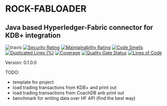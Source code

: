 # ROCK-FABLOADER
## Java based Hyperledger-Fabric connector for KDB+ integration

![travis](https://app.travis-ci.com/janrockdev/rock-fabloader.svg?branch=master)
[![Security Rating](https://sonarcloud.io/api/project_badges/measure?project=janrockdev_rock-fabloader&metric=security_rating)](https://sonarcloud.io/summary/new_code?id=janrockdev_rock-fabloader)
[![Maintainability Rating](https://sonarcloud.io/api/project_badges/measure?project=janrockdev_rock-fabloader&metric=sqale_rating)](https://sonarcloud.io/summary/new_code?id=janrockdev_rock-fabloader)
[![Code Smells](https://sonarcloud.io/api/project_badges/measure?project=janrockdev_rock-fabloader&metric=code_smells)](https://sonarcloud.io/summary/new_code?id=janrockdev_rock-fabloader)
[![Duplicated Lines (%)](https://sonarcloud.io/api/project_badges/measure?project=janrockdev_rock-fabloader&metric=duplicated_lines_density)](https://sonarcloud.io/summary/new_code?id=janrockdev_rock-fabloader)
[![Coverage](https://sonarcloud.io/api/project_badges/measure?project=janrockdev_rock-fabloader&metric=coverage)](https://sonarcloud.io/summary/new_code?id=janrockdev_rock-fabloader)
[![Quality Gate Status](https://sonarcloud.io/api/project_badges/measure?project=janrockdev_rock-fabloader&metric=alert_status)](https://sonarcloud.io/summary/new_code?id=janrockdev_rock-fabloader)
[![Lines of Code](https://sonarcloud.io/api/project_badges/measure?project=janrockdev_rock-fabloader&metric=ncloc)](https://sonarcloud.io/summary/new_code?id=janrockdev_rock-fabloader)


Version: 0.1.0.0

TODO:
- template for project 
- load trading transactions from KDB+ and print out
- load trading transactions from CoachDB anb print out
- benchmark for writing data over HF API (find the best way)